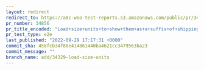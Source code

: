 ```yaml
---
layout: redirect
redirect_to: https://a8c-woo-test-reports.s3.amazonaws.com/public/pr/34856/e2e/index.html
pr_number: 34856
pr_title_encoded: "Load+size+units+to+show+them+as+a+suffix+of+shipping+dimensions+fields"
pr_test_type: e2e
last_published: "2022-09-29 17:17:31 +0000"
commit_sha: 458fcb34f88e414861440ba4621cc3479563ba23
commit_message: ""
branch_name: add/34329-load-size-units
---
```

